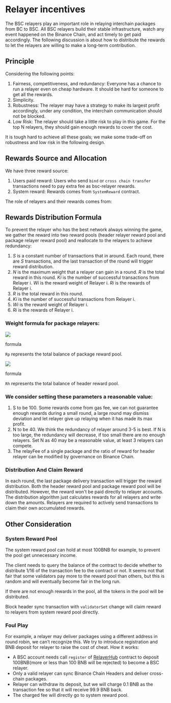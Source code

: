 # Relayer incentives

The BSC relayers play an important role in relaying interchain packages from BC to BSC. All BSC relayers build their stable infrastructure, watch any event happened on the Binance Chain, and act timely to get paid accordingly. The following discussion is about how to distribute the rewards to let the relayers are willing to make a long-term contribution.

## Principle <a id="principle"></a>

Considering the following points:

1. Fairness, competitiveness, and redundancy: Everyone has a chance to run a relayer even on cheap hardware. It should be hard for someone to get all the rewards.
2. Simplicity.
3. Robustness: The relayer may have a strategy to make its largest profit accordingly, under any condition, the interchain communication should not be blocked.
4. Low Risk: The relayer should take a little risk to play in this game. For the top N relayers, they should gain enough rewards to cover the cost.

It is tough hard to achieve all these goals; we make some trade-off on robustness and low risk in the following design.

## Rewards Source and Allocation <a id="rewards-source-and-allocation"></a>

We have three reward source:

1. Users paid reward: Users who send `bind` or `cross chain transfer` transactions need to pay extra fee as bsc-relayer rewards.
2. System reward: Rewards comes from `SystemReward` contract.

The role of relayers and their rewards comes from:

## Rewards Distribution Formula <a id="rewards-distribution-formula"></a>

To prevent the relayer who has the best network always winning the game, we gather the reward into two reward pools \(header relayer reward pool and package relayer reward pool\) and reallocate to the relayers to achieve redundancy:

1. _S_ is a constant number of transactions that in around. Each round, there are _S_ transactions, and the last transaction of the round will trigger reward distribution.
2. _N_ is the maximum weight that a relayer can gain in a round. _R_ is the total reward in this round. _Ki_ is the number of successful transactions from Relayer i. _Wi_ is the reward weight of Relayer i. _Ri_ is the rewards of Relayer i.
3. _R_ is the total reward in this round.
4. _Ki_ is the number of successful transactions from Relayer i.
5. _Wi_ is the reward weight of Relayer i.
6. _Ri_ is the rewards of Relayer i.

### Weight formula for package relayers: <a id="weight-formula-for-package-relayers"></a>

![](https://docs.binance.org/assets/packageRelayerRewardformula.png)

formula

`Rp` represents the total balance of package reward pool.

![](https://docs.binance.org/assets/headerRelayerRewardFormula.png)

formula

`Rh` represents the total balance of header reward pool.

### We consider setting these parameters a reasonable value: <a id="we-consider-setting-these-parameters-a-reasonable-value"></a>

1. S to be 100. Some rewards come from gas fee, we can not guarantee enough rewards during a small round, a large round may dismiss deviation and let relayer give up relaying when it has made its max profit.
2. N to be 40. We think the redundancy of relayer around 3-5 is best. If N is too large, the redundancy will decrease, if too small there are no enough relayers. Set N as 40 may be a reasonable value, at least 3 relayers can compete.
3. The relayFee of a single package and the ratio of reward for header relayer can be modified by governance on Binance Chain.

### Distribution And Claim Reward <a id="distribution-and-claim-reward"></a>

In each round, the last package delivery transaction will trigger the reward distribution. Both the header reward pool and package reward pool will be distributed. However, the reward won't be paid directly to relayer accounts. The distribution algorithm just calculates rewards for all relayers and write down the amounts. Relayers are required to actively send transactions to claim their own accumulated rewards.

## Other Consideration <a id="other-consideration"></a>

### System Reward Pool <a id="system-reward-pool"></a>

The system reward pool can hold at most 100BNB for example, to prevent the pool get unnecessary income.

The client needs to query the balance of the contract to decide whether to distribute 1/16 of the transaction fee to the contract or not. It seems not that fair that some validators pay more to the reward pool than others, but this is random and will eventually become fair in the long run.

If there are not enough rewards in the pool, all the tokens in the pool will be distributed.

Block header sync transaction with `validatorSet` change will claim reward to relayers from system reward pool directly.

### Foul Play <a id="foul-play"></a>

For example, a relayer may deliver packages using a different address in round robin, we can’t recognize this. We try to introduce registration and BNB deposit for relayer to raise the cost of cheat. How it works:

* A BSC account needs call `register` of [RelayerHub](https://bscscan.com/address/0x0000000000000000000000000000000000001006) contract to deposit 100BNB\(more or less than 100 BNB will be rejected\) to become a BSC relayer.
* Only a valid relayer can sync Binance Chain Headers and deliver cross-chain packages.
* Relayer can withdraw its deposit, but we will charge 0.1 BNB as the transaction fee so that it will receive 99.9 BNB back.
* The charged fee will directly go to system reward pool.

